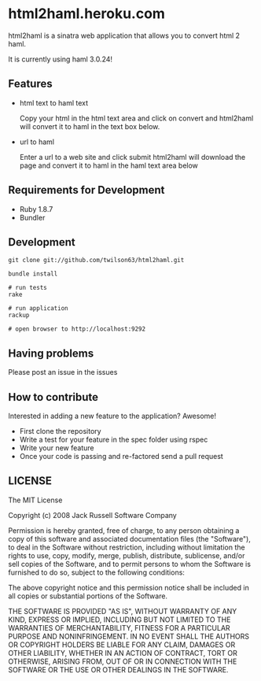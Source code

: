 # html2haml.heroku.com

html2haml is a sinatra web application that allows you to convert
html 2 haml.

It is currently using haml 3.0.24!

## Features
  
* html text to haml text
  
  Copy your html in the html text area and click on convert
  and html2haml will convert it to haml in the text box below.
  
* url to haml

  Enter a url to a web site and click submit
  html2haml will download the page and convert it to haml
  in the haml text area below
  
## Requirements for Development

* Ruby 1.8.7
* Bundler

## Development

    git clone git://github.com/twilson63/html2haml.git
    
    bundle install
    
    # run tests
    rake
    
    # run application
    rackup
    
    # open browser to http://localhost:9292

## Having problems

Please post an issue in the issues

## How to contribute

Interested in adding a new feature to the application? Awesome!

* First clone the repository
* Write a test for your feature in the spec folder using rspec
* Write your new feature 
* Once your code is passing and re-factored send a pull request

## LICENSE

The MIT License

Copyright (c) 2008 Jack Russell Software Company

Permission is hereby granted, free of charge, to any person obtaining a copy
of this software and associated documentation files (the "Software"), to deal
in the Software without restriction, including without limitation the rights
to use, copy, modify, merge, publish, distribute, sublicense, and/or sell
copies of the Software, and to permit persons to whom the Software is
furnished to do so, subject to the following conditions:

The above copyright notice and this permission notice shall be included in
all copies or substantial portions of the Software.

THE SOFTWARE IS PROVIDED "AS IS", WITHOUT WARRANTY OF ANY KIND, EXPRESS OR
IMPLIED, INCLUDING BUT NOT LIMITED TO THE WARRANTIES OF MERCHANTABILITY,
FITNESS FOR A PARTICULAR PURPOSE AND NONINFRINGEMENT. IN NO EVENT SHALL THE
AUTHORS OR COPYRIGHT HOLDERS BE LIABLE FOR ANY CLAIM, DAMAGES OR OTHER
LIABILITY, WHETHER IN AN ACTION OF CONTRACT, TORT OR OTHERWISE, ARISING FROM,
OUT OF OR IN CONNECTION WITH THE SOFTWARE OR THE USE OR OTHER DEALINGS IN
THE SOFTWARE.